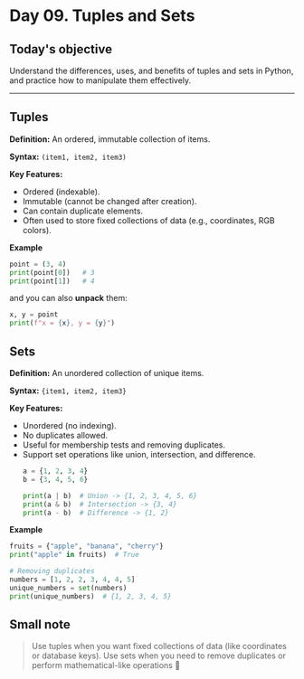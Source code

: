 # Day 09. Tuples and Sets 
## Today's objective 
Understand the differences, uses, and benefits of tuples and sets in Python, and practice how to manipulate them effectively.

---

## Tuples

**Definition:** An ordered, immutable collection of items.

**Syntax:** `(item1, item2, item3)`

**Key Features:**
- Ordered (indexable).
- Immutable (cannot be changed after creation).
- Can contain duplicate elements.
- Often used to store fixed collections of data (e.g., coordinates, RGB colors).

**Example**
```python
point = (3, 4)
print(point[0])   # 3
print(point[1])   # 4
```
and you can also **unpack** them:
```python
x, y = point
print(f"x = {x}, y = {y}")
```

## Sets

**Definition:** An unordered collection of unique items.

**Syntax:** `{item1, item2, item3}`

**Key Features:**
- Unordered (no indexing).
- No duplicates allowed.
- Useful for membership tests and removing duplicates.
- Support set operations like union, intersection, and difference.
    ```python
    a = {1, 2, 3, 4}
    b = {3, 4, 5, 6}

    print(a | b)  # Union -> {1, 2, 3, 4, 5, 6}
    print(a & b)  # Intersection -> {3, 4}
    print(a - b)  # Difference -> {1, 2}
    ```

**Example**
```python
fruits = {"apple", "banana", "cherry"}
print("apple" in fruits)  # True

# Removing duplicates
numbers = [1, 2, 2, 3, 4, 4, 5]
unique_numbers = set(numbers)
print(unique_numbers)  # {1, 2, 3, 4, 5}
```

## Small note
> Use tuples when you want fixed collections of data (like coordinates or database keys). Use sets when you need to remove duplicates or perform mathematical-like operations 🌱